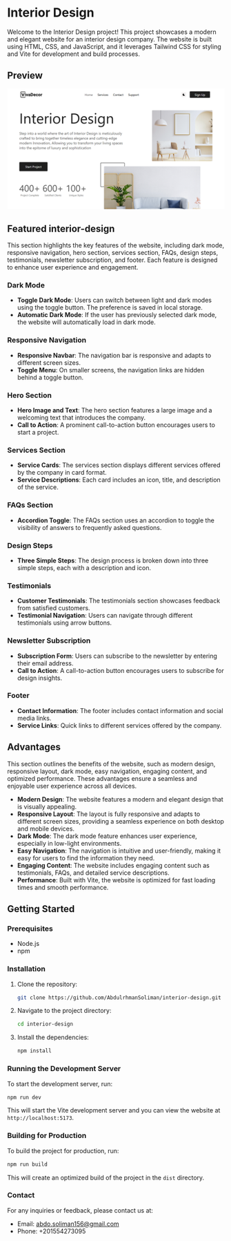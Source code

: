 # Interior Design

Welcome to the Interior Design project! This project showcases a modern and elegant website for an interior design company. The website is built using HTML, CSS, and JavaScript, and it leverages Tailwind CSS for styling and Vite for development and build processes.

## Preview

![Website Preview](/src/imgs/preview.png)

## Featured interior-design

This section highlights the key features of the website, including dark mode, responsive navigation, hero section, services section, FAQs, design steps, testimonials, newsletter subscription, and footer. Each feature is designed to enhance user experience and engagement.

### Dark Mode

- **Toggle Dark Mode**: Users can switch between light and dark modes using the toggle button. The preference is saved in local storage.
- **Automatic Dark Mode**: If the user has previously selected dark mode, the website will automatically load in dark mode.

### Responsive Navigation

- **Responsive Navbar**: The navigation bar is responsive and adapts to different screen sizes.
- **Toggle Menu**: On smaller screens, the navigation links are hidden behind a toggle button.

### Hero Section

- **Hero Image and Text**: The hero section features a large image and a welcoming text that introduces the company.
- **Call to Action**: A prominent call-to-action button encourages users to start a project.

### Services Section

- **Service Cards**: The services section displays different services offered by the company in card format.
- **Service Descriptions**: Each card includes an icon, title, and description of the service.

### FAQs Section

- **Accordion Toggle**: The FAQs section uses an accordion to toggle the visibility of answers to frequently asked questions.

### Design Steps

- **Three Simple Steps**: The design process is broken down into three simple steps, each with a description and icon.

### Testimonials

- **Customer Testimonials**: The testimonials section showcases feedback from satisfied customers.
- **Testimonial Navigation**: Users can navigate through different testimonials using arrow buttons.

### Newsletter Subscription

- **Subscription Form**: Users can subscribe to the newsletter by entering their email address.
- **Call to Action**: A call-to-action button encourages users to subscribe for design insights.

### Footer

- **Contact Information**: The footer includes contact information and social media links.
- **Service Links**: Quick links to different services offered by the company.

## Advantages

This section outlines the benefits of the website, such as modern design, responsive layout, dark mode, easy navigation, engaging content, and optimized performance. These advantages ensure a seamless and enjoyable user experience across all devices.

- **Modern Design**: The website features a modern and elegant design that is visually appealing.
- **Responsive Layout**: The layout is fully responsive and adapts to different screen sizes, providing a seamless experience on both desktop and mobile devices.
- **Dark Mode**: The dark mode feature enhances user experience, especially in low-light environments.
- **Easy Navigation**: The navigation is intuitive and user-friendly, making it easy for users to find the information they need.
- **Engaging Content**: The website includes engaging content such as testimonials, FAQs, and detailed service descriptions.
- **Performance**: Built with Vite, the website is optimized for fast loading times and smooth performance.

## Getting Started

### Prerequisites

- Node.js
- npm

### Installation

1. Clone the repository:

   ```sh
   git clone https://github.com/AbdulrhmanSoliman/interior-design.git
   ```

2. Navigate to the project directory:

   ```sh
   cd interior-design
   ```

3. Install the dependencies:
   ```sh
   npm install
   ```

### Running the Development Server

To start the development server, run:

```sh
npm run dev
```

This will start the Vite development server and you can view the website at `http://localhost:5173`.

### Building for Production

To build the project for production, run:

```sh
npm run build
```

This will create an optimized build of the project in the `dist` directory.

### Contact

For any inquiries or feedback, please contact us at:

- Email: abdo.soliman156@gmail.com
- Phone: +201554273095
